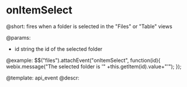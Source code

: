 onItemSelect
=============

@short:
	fires when a folder is selected in the "Files" or "Table" views

@params:
- id	string		the id of the selected folder

@example:
$$("files").attachEvent("onItemSelect", function(id){
    webix.message("The selected folder is '" +this.getItem(id).value+"'");
});

@template:	api_event
@descr:

